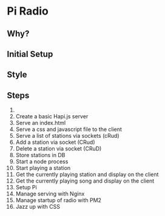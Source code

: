 # Pi Radio

## Why?

## Initial Setup

## Style

## Steps

1.
1. Create a basic Hapi.js server
1. Serve an index.html
1. Serve a css and javascript file to the client
1. Serve a list of stations via sockets (cRud)
1. Add a station via socket (CRud)
1. Delete a station via socket (CRuD)
1. Store stations in DB
1. Start a node process
1. Start playing a station
1. Get the currently playing station and display on the client
1. Get the currently playing song and display on the client
1. Setup Pi
1. Manage serving with Nginx
1. Manage startup of radio with PM2
1. Jazz up with CSS
